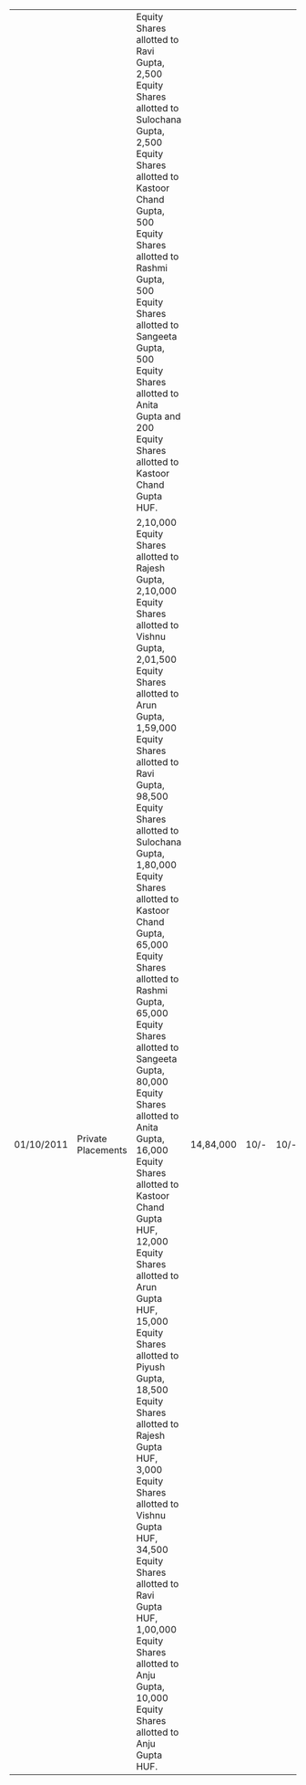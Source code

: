 <table><tr><td></td><td></td><td>Equity Shares allotted to Ravi Gupta, 2,500 Equity Shares allotted to Sulochana Gupta, 2,500 Equity Shares allotted to Kastoor Chand Gupta, 500 Equity Shares allotted to Rashmi Gupta, 500 Equity Shares allotted to Sangeeta Gupta, 500 Equity Shares allotted to Anita Gupta and 200 Equity Shares allotted to Kastoor Chand Gupta HUF.</td><td></td><td></td><td></td><td></td><td></td></tr><tr><td>01/10/2011</td><td>Private Placements</td><td>2,10,000 Equity Shares allotted to Rajesh Gupta, 2,10,000 Equity Shares allotted to Vishnu Gupta, 2,01,500 Equity Shares allotted to Arun Gupta, 1,59,000 Equity Shares allotted to Ravi Gupta, 98,500 Equity Shares allotted to Sulochana Gupta, 1,80,000 Equity Shares allotted to Kastoor Chand Gupta, 65,000 Equity Shares allotted to Rashmi Gupta, 65,000 Equity Shares allotted to Sangeeta Gupta, 80,000 Equity Shares allotted to Anita Gupta, 16,000 Equity Shares allotted to Kastoor Chand Gupta HUF, 12,000 Equity Shares allotted to Arun Gupta HUF, 15,000 Equity Shares allotted to Piyush Gupta, 18,500 Equity Shares allotted to Rajesh Gupta HUF, 3,000 Equity Shares allotted to Vishnu Gupta HUF, 34,500 Equity Shares allotted to Ravi Gupta HUF, 1,00,000 Equity Shares allotted to Anju Gupta, 10,000 Equity Shares allotted to Anju Gupta HUF.</td><td>14,84,000</td><td>10/-</td><td>10/-</td><td>Cash</td><td>15,00,000</td></tr></table>